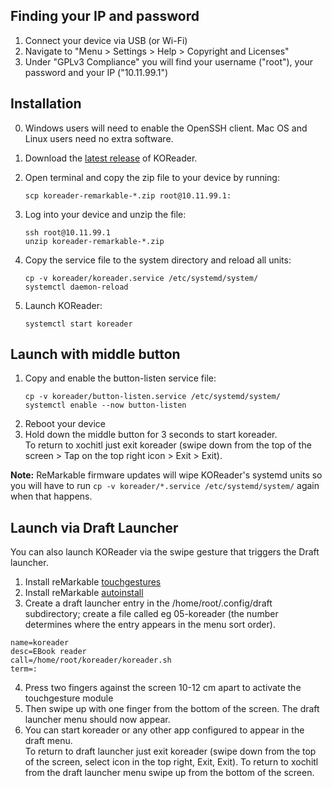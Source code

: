 ## Finding your IP and password

1. Connect your device via USB (or Wi-Fi)
2. Navigate to "Menu > Settings > Help > Copyright and Licenses"
3. Under "GPLv3 Compliance" you will find your username ("root"), your password and your IP ("10.11.99.1")

## Installation

0. Windows users will need to enable the OpenSSH client. Mac OS and Linux users need no extra software.

1. Download the [latest release](https://github.com/koreader/koreader/releases) of KOReader.

2. Open terminal and copy the zip file to your device by running:

   `scp koreader-remarkable-*.zip root@10.11.99.1:`

3. Log into your device and unzip the file:
   ```
   ssh root@10.11.99.1
   unzip koreader-remarkable-*.zip
   ```
4. Copy the service file to the system directory and reload all units:
   ```
   cp -v koreader/koreader.service /etc/systemd/system/
   systemctl daemon-reload
   ```
5. Launch KOReader:
   
   `systemctl start koreader`

## Launch with middle button

1. Copy and enable the button-listen service file:
   ```
   cp -v koreader/button-listen.service /etc/systemd/system/
   systemctl enable --now button-listen
   ```
2. Reboot your device
3. Hold down the middle button for 3 seconds to start koreader.\
To return to xochitl just exit koreader (swipe down from the top of the screen > Tap on the top right icon > Exit > Exit).

**Note:** ReMarkable firmware updates will wipe KOReader's systemd units so you will have to run `cp -v koreader/*.service /etc/systemd/system/` again when that happens.

## Launch via Draft Launcher
You can also launch KOReader via the swipe gesture that triggers the Draft launcher.
   1. Install reMarkable [touchgestures](https://github.com/ddvk/remarkable-touchgestures)
   2. Install reMarkable [autoinstall](https://github.com/ddvk/remarkable-autoinstall)
   3. Create a draft launcher entry in the /home/root/.config/draft subdirectory; create a file called eg 05-koreader (the number determines 
   where the entry appears in the menu sort order).
   ```
   name=koreader
   desc=EBook reader
   call=/home/root/koreader/koreader.sh
   term=:
   ```
4. Press two fingers against the screen 10-12 cm apart to activate the touchgesture module
5. Then swipe up with one finger from the bottom of the screen. The draft launcher menu should now appear.
6. You can start koreader or any other app configured to appear in the draft menu.\
To return to draft launcher just exit koreader (swipe down from the top of the screen, select icon in the top right, Exit, Exit). To return to xochitl from the draft launcher menu swipe up from the bottom of the screen.

